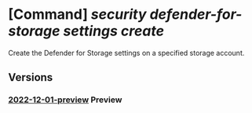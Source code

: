# [Command] _security defender-for-storage settings create_

Create the Defender for Storage settings on a specified storage account.

## Versions

### [2022-12-01-preview](/Resources/mgmt-plane/L3tyZXNvdXJjZWlkfS9wcm92aWRlcnMvbWljcm9zb2Z0LnNlY3VyaXR5L2RlZmVuZGVyZm9yc3RvcmFnZXNldHRpbmdzL3t9/2022-12-01-preview.xml) **Preview**

<!-- mgmt-plane /{resourceid}/providers/microsoft.security/defenderforstoragesettings/{} 2022-12-01-preview -->
